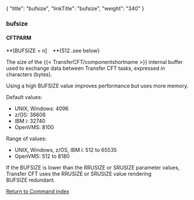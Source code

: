 {
    "title": "bufsize",
    "linkTitle": "bufsize",
    "weight": "340"
}<span id="bufsize"></span>

### bufsize

#### CFTPARM

**\[BUFSIZE = n\]    **{512..see
below}

The size of the {{< TransferCFT/componentshortname  >}} internal buffer used to exchange data between Transfer CFT
tasks, expressed in characters (bytes).

Using a high BUFSIZE value improves
performance but uses more memory.

Default values:

- UNIX, Windows: 4096
- z/OS: 36608
- IBM i: 32740
- OpenVMS: 8100

Range of values:

- UNIX, Windows, z/OS, IBM i: 512
    to 65535
- OpenVMS: 512 to 8180

If the BUFSIZE is lower than the RRUSIZE or SRUSIZE parameter values, Transfer CFT uses the RRUSIZE or SRUSIZE value rendering BUFSIZE redundant.

[Return to Command index](../../)
